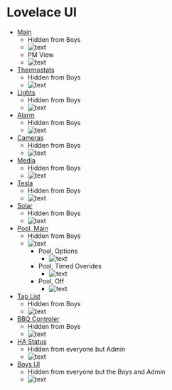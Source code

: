 # Lovelace UI
* [Main](https://github.com/jgthornburgh/homeassistant-config/blob/master/ui/main.PNG) 
  * Hidden from Boys 
  * ![text](https://github.com/jgthornburgh/homeassistant-config/blob/master/ui/main.PNG)
  * PM View
  * ![text](https://github.com/jgthornburgh/homeassistant-config/blob/master/ui/dark.PNG)
* [Thermostats](https://github.com/jgthornburgh/homeassistant-config/blob/master/ui/thermo.PNG) 
   * Hidden from Boys
   * ![text](https://github.com/jgthornburgh/homeassistant-config/blob/master/ui/thermo.PNG)
* [Lights](https://github.com/jgthornburgh/homeassistant-config/blob/master/ui/lights.PNG)
  * Hidden from Boys
  * ![text](https://github.com/jgthornburgh/homeassistant-config/blob/master/ui/lights.PNG)
* [Alarm](https://github.com/jgthornburgh/homeassistant-config/blob/master/ui/alarm.PNG)
  * Hidden from Boys
  * ![text](https://github.com/jgthornburgh/homeassistant-config/blob/master/ui/alarm.PNG)
* [Cameras](https://github.com/jgthornburgh/homeassistant-config/blob/master/ui/cameras.PNG)
  * Hidden from Boys
  * ![text](https://github.com/jgthornburgh/homeassistant-config/blob/master/ui/cameras.PNG)
* [Media](https://github.com/jgthornburgh/homeassistant-config/blob/master/ui/media.PNG)
  * Hidden from Boys
  * ![text](https://github.com/jgthornburgh/homeassistant-config/blob/master/ui/media.PNG)
* [Tesla](https://github.com/jgthornburgh/homeassistant-config/blob/master/ui/tesla.PNG)
  * Hidden from Boys
  * ![text](https://github.com/jgthornburgh/homeassistant-config/blob/master/ui/tesla.PNG)
* [Solar](https://github.com/jgthornburgh/homeassistant-config/blob/master/ui/solar.PNG)
  * Hidden from Boys
  * ![text](https://github.com/jgthornburgh/homeassistant-config/blob/master/ui/solar.PNG)
* [Pool, Main](https://github.com/jgthornburgh/homeassistant-config/blob/master/ui/pool1.PNG)
  * Hidden from Boys
  * ![text](https://github.com/jgthornburgh/homeassistant-config/blob/master/ui/pool1.PNG)
    * Pool, Options
      * ![text](https://github.com/jgthornburgh/homeassistant-config/blob/master/ui/pool2.PNG) 
    * Pool, Timed Overides
      * ![text](https://github.com/jgthornburgh/homeassistant-config/blob/master/ui/pool3.PNG) 
    * Pool, Off
      * ![text](https://github.com/jgthornburgh/homeassistant-config/blob/master/ui/pool4.PNG)
* [Tap List](https://github.com/jgthornburgh/homeassistant-config/blob/master/ui/beer.PNG)
  * Hidden from Boys
  * ![text](https://github.com/jgthornburgh/homeassistant-config/blob/master/ui/beer.PNG)
* [BBQ Controler](https://github.com/jgthornburgh/homeassistant-config/blob/master/ui/bbq.PNG)
  * Hidden from Boys
  * ![text](https://github.com/jgthornburgh/homeassistant-config/blob/master/ui/bbq.PNG)
* [HA Status](https://github.com/jgthornburgh/homeassistant-config/blob/master/ui/status.PNG)
  * Hidden from everyone but Admin
  * ![text](https://github.com/jgthornburgh/homeassistant-config/blob/master/ui/status.PNG)
* [Boys UI](https://github.com/jgthornburgh/homeassistant-config/blob/master/ui/boys.PNG)
  * Hidden from everyone but the Boys and Admin
  * ![text](https://github.com/jgthornburgh/homeassistant-config/blob/master/ui/boys.PNG)
